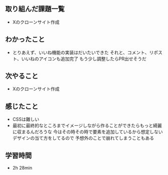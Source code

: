 ## 取り組んだ課題一覧
- Xのクローンサイト作成
## わかったこと
- とりあえず、いいね機能の実装はだいたいできた
  それと、コメント、リポスト、いいねのアイコンも追加完了
  もう少し調整したらPR出せそうだ
## 次やること
- Xのクローンサイト作成
## 感じたこと
- CSSは難しい
- 最初に最終的なところまでイメージしながら作ることができたらもっと綺麗に収まるんだろうな
  今はその時その時で要素を追加しているから想定しないデザインの当て方をしてるので
  予想外のことで崩れてしまうこともある
## 学習時間
- 2h 28min